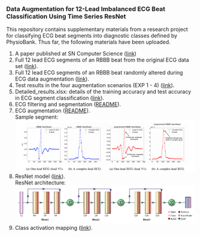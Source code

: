 
### Data Augmentation for 12-Lead Imbalanced ECG Beat Classification Using Time Series ResNet

This repository contains supplementary materials from a research project for classifying ECG beat segments into diagnostic classes defined by PhysioBank.
Thus far, the following materials have been uploaded.
1. A paper published at SN Computer Science ([link](supplemental_plots/Figure2))
2. Full 12 lead ECG segments of an RBBB beat from the original ECG data set ([link](supplemental_plots/Figure2)).
3. Full 12 lead ECG segments of an RBBB beat randomly altered during ECG data augmentation ([link](supplemental_plots/Figure3)).
4. Test results in the four augmentation scenarios (EXP 1 - 4) ([link](test_results.md)).
5. Detailed_results.xlsx: details of the training accuracy and test accuracy in ECG segment classification ([link](result_details.xlsx)).
6. ECG filtering and segmentation ([README](preproc)).
7. ECG augmentation ([README](augmentation/README.md)).<br/>
   Sample segment:<br/>
  ![AugTest](imgs/rbbb.png)
7. ResNet model ([link](resnet)).<br/>
   ResNet architecture:<br/>
  ![ResNetArch](imgs/resnet.png)
8. Class activation mapping ([link](class_activation_map)).
